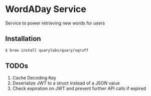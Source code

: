 # WordADay Service

Service to power retrieving new words for users

## Installation

```bash
$ brew install quarylabs/quary/sqruff
```


## TODOs

1. Cache Decoding Key
2. Deserialize JWT to a struct instead of a JSON value
3. Check expiration on JWT and prevent further API calls if expired